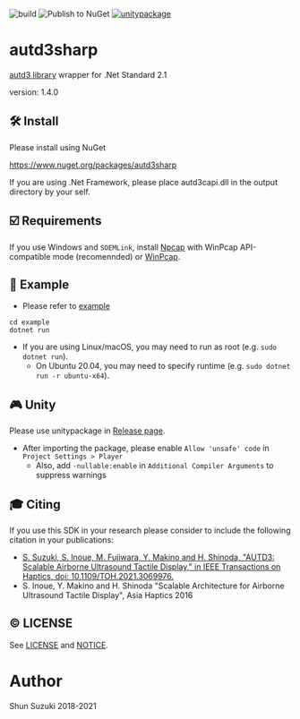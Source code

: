 ![build](https://github.com/shinolab/autd3sharp/workflows/build/badge.svg)
![Publish to NuGet](https://github.com/shinolab/autd3sharp/workflows/Publish%20to%20NuGet/badge.svg)
[![unitypackage](https://github.com/shinolab/autd3sharp/workflows/unitypackage/badge.svg)](https://github.com/shinolab/autd3sharp/releases)

# autd3sharp

[autd3 library](https://github.com/shinolab/autd3-library-software) wrapper for .Net Standard 2.1

version: 1.4.0

## :hammer_and_wrench: Install

Please install using NuGet

https://www.nuget.org/packages/autd3sharp

If you are using .Net Framework, please place autd3capi.dll in the output directory by your self.

## :ballot_box_with_check: Requirements

If you use Windows and `SOEMLink`, install [Npcap](https://nmap.org/npcap/) with WinPcap API-compatible mode (recomennded) or [WinPcap](https://www.winpcap.org/).

## :beginner: Example

* Please refer to [example](./example)

```
cd example
dotnet run
```

* If you are using Linux/macOS, you may need to run as root (e.g. `sudo dotnet run`).
    * On Ubuntu 20.04, you may need to specify runtime (e.g. `sudo dotnet run -r ubuntu-x64`).

## :video_game: Unity

Please use unitypackage in [Release page](https://github.com/shinolab/autd3sharp/releases).

* After importing the package, please enable `Allow 'unsafe' code` in `Project Settings > Player`
    * Also, add `-nullable:enable` in `Additional Compiler Arguments` to suppress warnings

## :mortar_board: Citing

If you use this SDK in your research please consider to include the following citation in your publications:

* [S. Suzuki, S. Inoue, M. Fujiwara, Y. Makino and H. Shinoda, "AUTD3: Scalable Airborne Ultrasound Tactile Display," in IEEE Transactions on Haptics, doi: 10.1109/TOH.2021.3069976.](https://ieeexplore.ieee.org/document/9392322)
* S. Inoue, Y. Makino and H. Shinoda "Scalable Architecture for Airborne Ultrasound Tactile Display", Asia Haptics 2016

## :copyright: LICENSE

See [LICENSE](./LICENSE) and [NOTICE](./NOTICE).

# Author

Shun Suzuki 2018-2021
